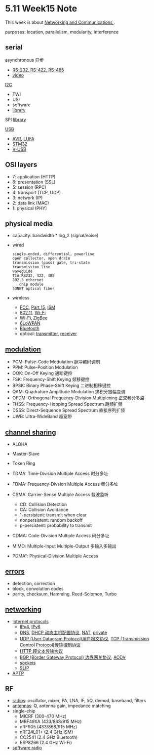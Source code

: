 # 5.11 Week15 Note

This week is about [Networking and Communications
](http://academy.cba.mit.edu/classes/networking_communications/index.html).


purposes: location, parallelism, modularity, interference

## serial

asynchronous 异步

- [RS-232, RS-422, RS-485](http://www.maxim-ic.com/app-notes/index.mvp/id/723)
- [video](http://academy.cba.mit.edu/classes/networking_communications/bus/bus.mp4)


[I2C](http://www.nxp.com/documents/user_manual/UM10204.pdf)

- TWI
- USI
- software
- [library](http://arduino.cc/en/reference/wire)

SPI [library](http://arduino.cc/en/Reference/SPI)

[USB](http://www.usb.org/)

- [AVR](http://www.atmel.com/Images/doc8360.pdf), [LUFA](http://www.fourwalledcubicle.com/LUFA.php)
- [STM32](http://www.st.com/st-web-ui/static/active/en/resource/technical/document/user_manual/CD00158241.pdf)
- [V-USB](http://www.obdev.at/products/vusb/index.html)

## OSI layers

* 7: application (HTTP)
* 6: presentation (SSL)
* 5: session (RPC)
* 4: transport (TCP, UDP)
* 3: network (IP)
* 2: data link (MAC)
* 1: physical (PHY) 

## physical media

- capacity: bandwidth * log_2 (signal/noise)
- wired

      single-ended, differential, powerline
      open collector, open drain
      transmission (pass) gate, tri-state
      transmission line
      waveguide
      TIA RS232, 422, 485
      802.3 ethernet
         chip module
      SONET optical fiber
- wireless

	+ [FCC](http://www.fcc.gov/), [Part 15](http://www.ecfr.gov/cgi-bin/text-idx?c=ecfr&sid=896fdfef3883114171de384cf10702ce&rgn=div5&view=text&node=47:1.0.1.1.16&idno=47), [ISM](http://www.fcc.gov/Bureaus/OPP/working_papers/oppwp38chart.pdf)
	+ [802.11](http://www.ieee802.org/11/), [Wi-Fi](http://www.wi-fi.org/)
	+ [Wi-Fi](http://www.wi-fi.org/), [ZigBee](http://www.zigbee.org/)
	+ [6LoWPAN](http://www.ietf.org/dyn/wg/charter/6lowpan-charter.html)
	+ [Bluetooth](http://www.bluetooth.com/)
	+ optical: [transmitter](http://www.atmel.com/Images/doc2534.pdf), [receiver](http://www.atmel.com/Images/doc1473.pdf)
	

## [modulation](http://www.crcpress.com/product/isbn/9780849309670)

- PCM: Pulse-Code Modulation 脉冲编码调制
- PPM: Pulse-Position Modulation
- OOK: On-Off Keying 通断键控
- FSK: Frequency-Shift Keying 频移键控
- BPSK: Binary Phase-Shift Keying 二进制相移键控
- QAM: Quadrature Amplitude Modulation 求积分振幅变调
- OFDM: Orthogonal Frequency-Division Multiplexing 正交频分多路
- FHSS: Frequency-Hopping Spread Spectrum 跳频扩频
- DSSS: Direct-Sequence Spread Spectrum 直接序列扩频
- UWB:  Ultra-WideBand 超宽带

## [channel sharing](http://authors.phptr.com/tanenbaumcn4/)
* ALOHA
* Master-Slave
* Token Ring
* TDMA: Time-Division Multiple Access 时分多址
* FDMA: Frequency-Divsion Multiple Access 频分多址
* CSMA: Carrier-Sense Multiple Access 载波监听
      
  - CD: Collision Detection
  - CA: Collision Avoidance
  - 1-persistent: transmit when clear
  - nonpersistent: random backoff
  - p-persistent: probability to transmit
  
* CDMA: Code-Division Multiple Access 码分多址
* MIMO: Multiple-Input Multiple-Output 多输入多输出
* PDMA": Physical-Division Multiple Access

## [errors](http://www.cambridge.org/us/academic/subjects/physics/general-and-classical-physics/physics-information-technology)

- detection, correction
- block, convolution codes
- parity, checksum, Hamming, Reed-Solomon, Turbo

## [networking](http://authors.phptr.com/tanenbaumcn4/)

- [Internet protocols](http://www.ietf.org/)
	+ [IPv4](http://www.ietf.org/rfc/rfc0791.txt), [IPv6](http://www.ietf.org/rfc/rfc2460.txt)
	+ [DNS](http://www.ietf.org/rfc/rfc1035.txt), [DHCP 动态主机配置协议](http://www.ietf.org/rfc/rfc2131.txt), [NAT](http://www.ietf.org/rfc/rfc1631.txt), [private](http://www.ietf.org/rfc/rfc1918.txt)
	+ [UDP (User Datagram Protocol)用户报文协议](http://www.ietf.org/rfc/rfc768.txt), [TCP (Transmission Control Protocol)传输控制协议](http://www.ietf.org/rfc/rfc793.txt)
	+ [HTTP 超文本传输协议](http://www.ietf.org/rfc/rfc2616.txt)
	+ [BGP (Border Gateway Protocol) 边界网关协议](http://www.ietf.org/rfc/rfc4271.txt), [AODV](http://www.ietf.org/rfc/rfc3561.txt)
	+ [sockets](http://docs.python.org/library/socket.html)
	+ [SLIP](http://www.ietf.org/rfc/rfc1055.txt)
- [APTP](http://academy.cba.mit.edu/classes/networking_communications/APTP/notes.html)

## RF
- [radios](http://www.arrl.org/shop/): oscillator, mixer, PA, LNA, IF, I/Q, demod, baseband, filters
- [antennas](http://www.wiley.com/WileyCDA/WileyTitle/productCd-047166782X.html): Q, antenna gain, impedance matching
- single-chip
	+ MICRF (300-470 MHz)
	+ MRF49XA (433/868/915 MHz)
	+ nRF905 (433/868/915 MHz)
	+ nRF24L01+ (2.4 GHz ISM)
	+ CC2541 (2.4 GHz Bluetooth)
	+ ESP8266 (2.4 GHz Wi-Fi)
- [software radio](http://gnuradio.org/)




